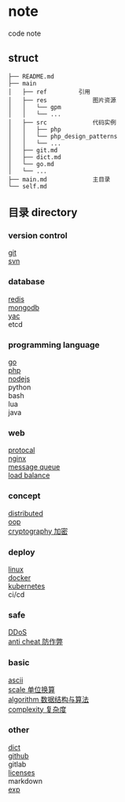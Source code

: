 # note  
code note  
  
## struct  
  
```  
├── README.md  
├── main  
│   ├── ref         引用  
│   ├── res             图片资源  
│   │   └── gpm  
│   │   └── ...  
│   ├── src             代码实例  
│   │   ├── php  
│   │   └── php_design_patterns  
│   │   └── ...  
│   ├── git.md  
│   ├── dict.md  
│   └── go.md  
│   └── ...  
├── main.md             主目录  
└── self.md  
```  
  
## 目录 directory  
  
### version control  
[ git ](main/git.md)  
[ svn ](main/svn.md)  
  
### database  
[ redis ](main/redis.md)  
[ mongodb ](main/mongodb.md)  
[ yac ](main/yac.md)  
etcd  
  
### programming language  
[ go ](main/go.md)  
[ php ](main/php.md)  
[ nodejs ](main/nodejs.md)  
python  
bash  
lua  
java  
  
### web  
[ protocal ](main/protocal.md)  
[ nginx ](main/nginx.md)  
[ message queue ](main/mq.md)  
[ load balance ](main/load_balance.md)  

### concept
[ distributed ](main/distributed.md)  
[ oop ](main/oop.md)  
[ cryptography 加密 ](main/crypt.md)  
  
### deploy  
[ linux ](main/linux.md)  
[ docker ](main/docker.md)  
[ kubernetes ](main/k8s.md)  
ci/cd  
  
### safe  
[ DDoS ](main/ddos.md)  
[ anti cheat 防作弊 ](main/anti_cheat.md)  

### basic  
[ ascii ](main/ascii.md)  
[ scale 单位换算 ](main/scale.md)  
[ algorithm 数据结构与算法 ](main/algorithm.md)  
[ complexity 复杂度 ](main/complexity.md)  
  
### other  
[ dict ](main/dict.md)  
[ github ](main/github.md)  
gitlab  
[ licenses ](main/licenses.md)  
markdown  
[ exp ](main/exp.md)  
